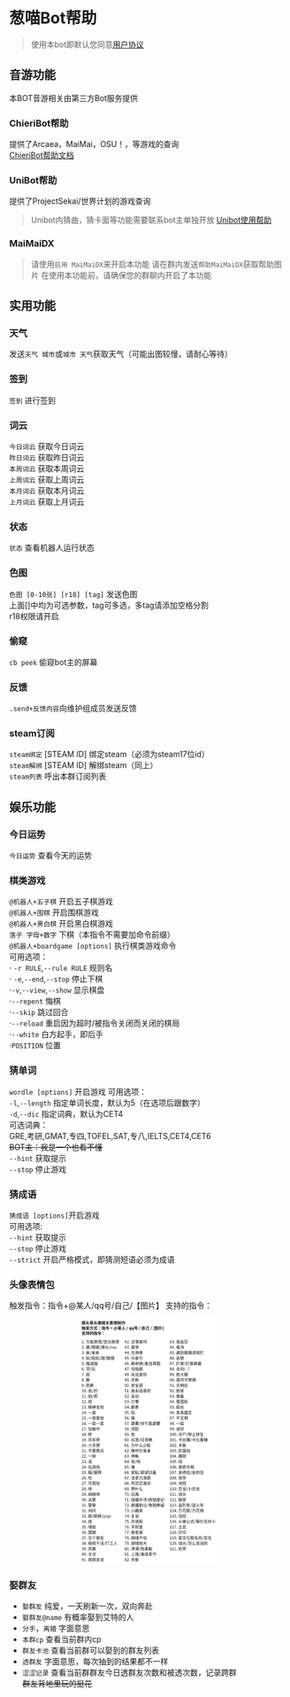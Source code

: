 # 葱喵Bot帮助

> 使用本bot即默认您同意[用户协议](/terms/README.md)

## 音游功能
本BOT音游相关由第三方Bot服务提供<br />
### ChieriBot帮助
提供了Arcaea，MaiMai，OSU！，等游戏的查询<br />
[ChieriBot帮助文档](https://chieri.docs.chinosk6.cn)<br />
### UniBot帮助
提供了ProjectSekai/世界计划的游戏查询
> Unibot内猜曲，猜卡面等功能需要联系bot主单独开放
[Unibot使用帮助](https://docs.unipjsk.com)
### MaiMaiDX
> 请使用`启用 MaiMaiDX`来开启本功能
请在群内发送`帮助MaiMaiDX`获取帮助图片
> 在使用本功能前，请确保您的群聊内开启了本功能
## 实用功能
### 天气
发送`天气 城市`或`城市 天气`获取天气（可能出图较慢，请耐心等待）
### 签到
`签到` 进行签到<br />
### 词云
`今日词云` 获取今日词云<br />
`昨日词云` 获取昨日词云<br />
`本周词云` 获取本周词云<br />
`上周词云` 获取上周词云<br />
`本月词云` 获取本月词云<br />
`上月词云` 获取上月词云<br />
### 状态
`状态` 查看机器人运行状态
### 色图
`色图 [0-10张] [r18] [tag]` 发送色图<br />
上面[]中均为可选参数，tag可多选，多tag请添加空格分割<br />
r18权限请开启
### 偷窥
`cb peek` 偷窥bot主的屏幕
### 反馈
`.send+反馈内容`向维护组成员发送反馈
### steam订阅
`steam绑定` [STEAM ID] 绑定steam（必须为steam17位id）<br />
`steam解绑` [STEAM ID] 解绑steam（同上）<br />
`steam列表` 呼出本群订阅列表<br />
## 娱乐功能
### 今日运势
`今日运势` 查看今天的运势
### 棋类游戏
`@机器人+五子棋` 开启五子棋游戏<br />
`@机器人+围棋` 开启围棋游戏<br />
`@机器人+黑白棋` 开启黑白棋游戏<br />
`落子 字母+数字` 下棋（本指令不需要加命令前缀）<br />
`@机器人+boardgame [options]` 执行棋类游戏命令<br />
可用选项：<br />
· `-r RULE`,`--rule RULE` 规则名<br />
· `-e`,`--end`,`--stop` 停止下棋<br />
·`-v`,`--view`,`--show` 显示棋盘<br />
·`--repent` 悔棋<br />
·`--skip` 跳过回合<br />
·`--reload` 重启因为超时/被指令关闭而关闭的棋局<br />
·`--white` 白方起手，即后手<br />
·`POSITION` 位置<br />
### 猜单词
`wordle [options]` 开启游戏
可用选项：<br />
`-l`,`--length` 指定单词长度，默认为5（在选项后跟数字）<br />
`-d`,`--dic` 指定词典，默认为CET4<br />
可选词典：<br />
GRE,考研,GMAT,专四,TOFEL,SAT,专八,IELTS,CET4,CET6<br />
~~BOT主：我是一个也看不懂~~<br/>
`--hint` 获取提示<br />
`--stop` 停止游戏<br />
### 猜成语
`猜成语 [options]`开启游戏<br />
可用选项:<br />
`--hint` 获取提示<br />
`--stop` 停止游戏<br />
`--strict` 开启严格模式，即猜测短语必须为成语<br />
 ### 头像表情包
触发指令：指令+@某人/qq号/自己/【图片】
支持的指令：
<div align="center">
<img src=./_media/memes.jpg width=50%>
</div>

 ### 娶群友
 - `娶群友` 纯爱，一天刷新一次，双向奔赴<br />
 - `娶群友@name` 有概率娶到艾特的人<br />
 - `分手`，`离婚` 字面意思<br />
 - `本群cp` 查看当前群内cp<br />
 - `群友卡池` 查看当前群可以娶到的群友列表<br />
 - `透群友` 字面意思，每次抽到的结果都不一样<br />
 - `涩涩记录` 查看当前群群友今日透群友次数和被透次数，记录跨群<br />
 ~~群友背地里玩的挺花~~
